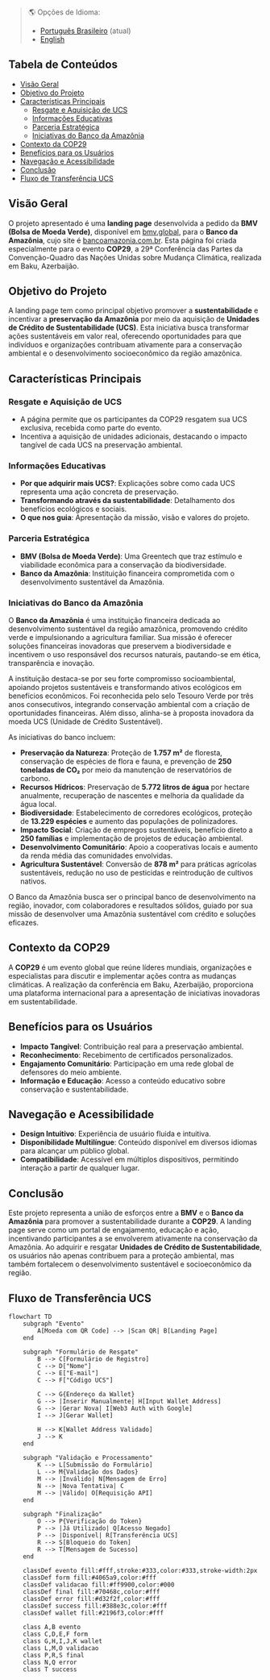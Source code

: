 > 🌎 Opções de Idioma:
>
> -  [Português Brasileiro](#) (atual)
> -  [English](./docs/en/README.md)

## Tabela de Conteúdos

-  [Visão Geral](#visão-geral)
-  [Objetivo do Projeto](#objetivo-do-projeto)
-  [Características Principais](#características-principais)
   -  [Resgate e Aquisição de UCS](#resgate-e-aquisição-de-ucs)
   -  [Informações Educativas](#informações-educativas)
   -  [Parceria Estratégica](#parceria-estratégica)
   -  [Iniciativas do Banco da Amazônia](#iniciativas-do-banco-da-amazônia)
-  [Contexto da COP29](#contexto-da-cop29)
-  [Benefícios para os Usuários](#benefícios-para-os-usuários)
-  [Navegação e Acessibilidade](#navegação-e-acessibilidade)
-  [Conclusão](#conclusão)
-  [Fluxo de Transferência UCS](#fluxo-de-transferência-ucs)

## Visão Geral

O projeto apresentado é uma **landing page** desenvolvida a pedido da **BMV (Bolsa de Moeda Verde)**, disponível em [bmv.global](https://www.bmv.global/), para o **Banco da Amazônia**, cujo site é [bancoamazonia.com.br](https://www.bancoamazonia.com.br/). Esta página foi criada especialmente para o evento **COP29**, a 29ª Conferência das Partes da Convenção-Quadro das Nações Unidas sobre Mudança Climática, realizada em Baku, Azerbaijão.

## Objetivo do Projeto

A landing page tem como principal objetivo promover a **sustentabilidade** e incentivar a **preservação da Amazônia** por meio da aquisição de **Unidades de Crédito de Sustentabilidade (UCS)**. Esta iniciativa busca transformar ações sustentáveis em valor real, oferecendo oportunidades para que indivíduos e organizações contribuam ativamente para a conservação ambiental e o desenvolvimento socioeconômico da região amazônica.

## Características Principais

### Resgate e Aquisição de UCS

-  A página permite que os participantes da COP29 resgatem sua UCS exclusiva, recebida como parte do evento.
-  Incentiva a aquisição de unidades adicionais, destacando o impacto tangível de cada UCS na preservação ambiental.

### Informações Educativas

-  **Por que adquirir mais UCS?**: Explicações sobre como cada UCS representa uma ação concreta de preservação.
-  **Transformando através da sustentabilidade**: Detalhamento dos benefícios ecológicos e sociais.
-  **O que nos guia**: Apresentação da missão, visão e valores do projeto.

### Parceria Estratégica

-  **BMV (Bolsa de Moeda Verde)**: Uma Greentech que traz estímulo e viabilidade econômica para a conservação da biodiversidade.
-  **Banco da Amazônia**: Instituição financeira comprometida com o desenvolvimento sustentável da Amazônia.

### Iniciativas do Banco da Amazônia

O **Banco da Amazônia** é uma instituição financeira dedicada ao desenvolvimento sustentável da região amazônica, promovendo crédito verde e impulsionando a agricultura familiar. Sua missão é oferecer soluções financeiras inovadoras que preservem a biodiversidade e incentivem o uso responsável dos recursos naturais, pautando-se em ética, transparência e inovação.

A instituição destaca-se por seu forte compromisso socioambiental, apoiando projetos sustentáveis e transformando ativos ecológicos em benefícios econômicos. Foi reconhecida pelo selo Tesouro Verde por três anos consecutivos, integrando conservação ambiental com a criação de oportunidades financeiras. Além disso, alinha-se à proposta inovadora da moeda UCS (Unidade de Crédito Sustentável).

As iniciativas do banco incluem:

-  **Preservação da Natureza**: Proteção de **1.757 m²** de floresta, conservação de espécies de flora e fauna, e prevenção de **250 toneladas de CO₂** por meio da manutenção de reservatórios de carbono.
-  **Recursos Hídricos**: Preservação de **5.772 litros de água** por hectare anualmente, recuperação de nascentes e melhoria da qualidade da água local.
-  **Biodiversidade**: Estabelecimento de corredores ecológicos, proteção de **13.229 espécies** e aumento das populações de polinizadores.
-  **Impacto Social**: Criação de empregos sustentáveis, benefício direto a **250 famílias** e implementação de projetos de educação ambiental.
-  **Desenvolvimento Comunitário**: Apoio a cooperativas locais e aumento da renda média das comunidades envolvidas.
-  **Agricultura Sustentável**: Conversão de **878 m²** para práticas agrícolas sustentáveis, redução no uso de pesticidas e reintrodução de cultivos nativos.

O Banco da Amazônia busca ser o principal banco de desenvolvimento na região, inovador, com colaboradores e resultados sólidos, guiado por sua missão de desenvolver uma Amazônia sustentável com crédito e soluções eficazes.

## Contexto da COP29

A **COP29** é um evento global que reúne líderes mundiais, organizações e especialistas para discutir e implementar ações contra as mudanças climáticas. A realização da conferência em Baku, Azerbaijão, proporciona uma plataforma internacional para a apresentação de iniciativas inovadoras em sustentabilidade.

## Benefícios para os Usuários

-  **Impacto Tangível**: Contribuição real para a preservação ambiental.
-  **Reconhecimento**: Recebimento de certificados personalizados.
-  **Engajamento Comunitário**: Participação em uma rede global de defensores do meio ambiente.
-  **Informação e Educação**: Acesso a conteúdo educativo sobre conservação e sustentabilidade.

## Navegação e Acessibilidade

-  **Design Intuitivo**: Experiência de usuário fluida e intuitiva.
-  **Disponibilidade Multilíngue**: Conteúdo disponível em diversos idiomas para alcançar um público global.
-  **Compatibilidade**: Acessível em múltiplos dispositivos, permitindo interação a partir de qualquer lugar.

## Conclusão

Este projeto representa a união de esforços entre a **BMV** e o **Banco da Amazônia** para promover a sustentabilidade durante a **COP29**. A landing page serve como um portal de engajamento, educação e ação, incentivando participantes a se envolverem ativamente na conservação da Amazônia. Ao adquirir e resgatar **Unidades de Crédito de Sustentabilidade**, os usuários não apenas contribuem para a proteção ambiental, mas também fortalecem o desenvolvimento sustentável e socioeconômico da região.

## Fluxo de Transferência UCS

```mermaid
flowchart TD
    subgraph "Evento"
        A[Moeda com QR Code] --> |Scan QR| B[Landing Page]
    end

    subgraph "Formulário de Resgate"
        B --> C[Formulário de Registro]
        C --> D["Nome"]
        C --> E["E-mail"]
        C --> F["Código UCS"]

        C --> G{Endereço da Wallet}
        G --> |Inserir Manualmente| H[Input Wallet Address]
        G --> |Gerar Nova| I[Web3 Auth with Google]
        I --> J[Gerar Wallet]

        H --> K[Wallet Address Validado]
        J --> K
    end

    subgraph "Validação e Processamento"
        K --> L[Submissão do Formulário]
        L --> M{Validação dos Dados}
        M --> |Inválido| N[Mensagem de Erro]
        N --> |Nova Tentativa| C
        M --> |Válido| O[Requisição API]
    end

    subgraph "Finalização"
        O --> P{Verificação do Token}
        P --> |Já Utilizado| Q[Acesso Negado]
        P --> |Disponível| R[Transferência UCS]
        R --> S[Bloqueio do Token]
        R --> T[Mensagem de Sucesso]
    end

    classDef evento fill:#fff,stroke:#333,color:#333,stroke-width:2px
    classDef form fill:#4065a9,color:#fff
    classDef validacao fill:#ff9900,color:#000
    classDef final fill:#70468c,color:#fff
    classDef error fill:#d32f2f,color:#fff
    classDef success fill:#388e3c,color:#fff
    classDef wallet fill:#2196f3,color:#fff

    class A,B evento
    class C,D,E,F form
    class G,H,I,J,K wallet
    class L,M,O validacao
    class P,R,S final
    class N,Q error
    class T success
```
